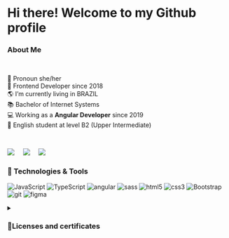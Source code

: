 # Hi there! Welcome to my Github profile
### About Me

 <br/> 

🦄 Pronoun she/her <br/>
🐣 Frontend Developer since 2018 <br/>
🌎 I’m currently living in BRAZIL <br/>
📚 Bachelor of Internet Systems <br/>
💻 Working as a <b>Angular Developer</b> since 2019<br/>
🌱 English student at level B2 (Upper Intermediate) <br/>

 <br/>
 
   <a href="mailto:amanda.werner.aw@gmail.com?subject=Olá%20Bruno%20Tacca"><img src="https://img.shields.io/badge/gmail-%23D14836.svg?&style=for-the-badge&logo=gmail&logoColor=white" /></a>&nbsp;&nbsp;&nbsp;&nbsp;
  <a href="https://www.instagram.com/aawrnr/"><img src="https://img.shields.io/badge/instagram-%23dc2743.svg?&style=for-the-badge&logo=instagram&logoColor=white" /></a>&nbsp;&nbsp;&nbsp;&nbsp;
  <a href="https://www.linkedin.com/in/amandawerner/"><img src="https://img.shields.io/badge/linkedin-%230077B5.svg?&style=for-the-badge&logo=linkedin&logoColor=white" /></a>&nbsp;&nbsp;&nbsp;&nbsp;

### 🚀 Technologies & Tools
![JavaScript](https://img.shields.io/badge/JavaScript-F7DF1E?style=fat-square&logo=javascript&logoColor=black)
![TypeScript](https://img.shields.io/badge/TypeScript-007ACC?style=fat-square&logo=typescript&logoColor=white)
![angular](https://img.shields.io/badge/Angular-DD0031?style=fat-square&logo=angular&logoColor=white)
![sass](https://img.shields.io/badge/Sass-CC6699?style=fat-square&logo=sass&logoColor=white)
![html5](https://img.shields.io/badge/HTML5-E34F26?style=fat-square&logo=html5&logoColor=white)
![css3](https://img.shields.io/badge/CSS3-1572B6?style=fat-square&logo=css3&logoColor=white)
![Bootstrap](https://img.shields.io/badge/Bootstrap-563D7C?style=fat-square&logo=bootstrap&logoColor=white)
![git](https://img.shields.io/badge/Git-F05032?style=fat-square&logo=git&logoColor=white)
![figma](https://img.shields.io/badge/Figma-F24E1E?style=fat-square&logo=figma&logoColor=white)


<details>
 <summary> <h3>🌱Licenses and certificates</h3></summary>

<small><a href="https://www.udemy.com/certificate/UC-a96b8540-a3e6-429a-8c65-f0bbe24c2267/"> Angular Testing Masterclass</a></small></br>
<small><a href="https://cursos.alura.com.br/certificate/d6004bfb-7252-4102-9dc5-b4d63da09c4e">Angular - Boas práticas em arquitetura e formulários</a></small></br>
 <small><a href="https://www.udemy.com/certificate/UC-61564cfa-c4bc-487b-a189-a519366894ef/">Angular - The Complete Guide (2020 Edition)</a></small></br>
 <small><a href="https://www.freecodecamp.org/certification/aawerner/responsive-web-design">Responsive Web Design</a></small></br>
 <small><a href="https://cursos.alura.com.br/certificate/8b2e7e44-c3b3-4759-9888-b0ab4451e492">Acessibilidade Web</a></small></br>
 <small><a href="https://cursos.alura.com.br/certificate/dd5851c9-1768-4133-aeb7-e2638b32b00a">Arquitetura CSS</a></small></br>
 <small><a href="https://cursos.alura.com.br/certificate/9fa840f9-9293-44c2-a467-1e05a6a119be">Angular Fundamentos</a></small></br>
 <small><a href="https://cursos.alura.com.br/user/amanda-werner/course/css-grid-layout/certificate">CSS Grid</a></small></br>
 <small><a href="https://cursos.alura.com.br/user/amanda-werner/course/sass/certificate">Sass e Compass</a></small></br>
<small><a href="https://cursos.alura.com.br/user/amanda-werner/course/sass/certificate">Sass e Compass</a></small></br>
<small><a href="https://cursos.alura.com.br/certificate/amanda-werner/bootstrap-criacao-single-page-responsiva">BOOTSTRAP: Criação de uma Single-Page responsiva</a></small></br>
<small><a href="https://cursos.alura.com.br/certificate/amanda-werner/posicione-elementos-com-flexbox">Flexbox </a></small> </br>
<small><a href="https://cursos.alura.com.br/certificate/amanda-werner/git">Git </a></small> </br>
<small><a href="https://cursos.alura.com.br/user/amanda-werner/course/http-fundamentos/certificate">HTTP</a></small></br>
<small><a href="https://cursos.alura.com.br/user/amanda-werner/course/chrome-devtools/certificate">CHROME DEVTOOLS</a></small></br>
<small><a href="https://cursos.alura.com.br/user/amanda-werner/course/html5-css3-avancando-css/certificate">HTML5 e CSS3 4 </a></small> </br>
<small><a href="https://cursos.alura.com.br/user/amanda-werner/course/html5-css3-formularios-tabelas/certificate">HTML5 e CSS3 3 </a></small> </br>
<small><a href="https://cursos.alura.com.br/certificate/amanda-werner/avancando-html-css">HTML5 e CSS3 2 </a></small> </br>
<small><a href="https://cursos.alura.com.br/certificate/amanda-werner/introducao-html-css">HTML5 e CSS3 1 </a></small> </br>
<small><a href="https://cursos.alura.com.br/user/amanda-werner/course/javascript-programando-na-linguagem-web/certificate">Javascript</a></small></br>
<small><a href="https://cursos.alura.com.br/user/amanda-werner/course/web-design-responsivo/certificate">Web Design Responsivo</a></small></br> 
</details>


